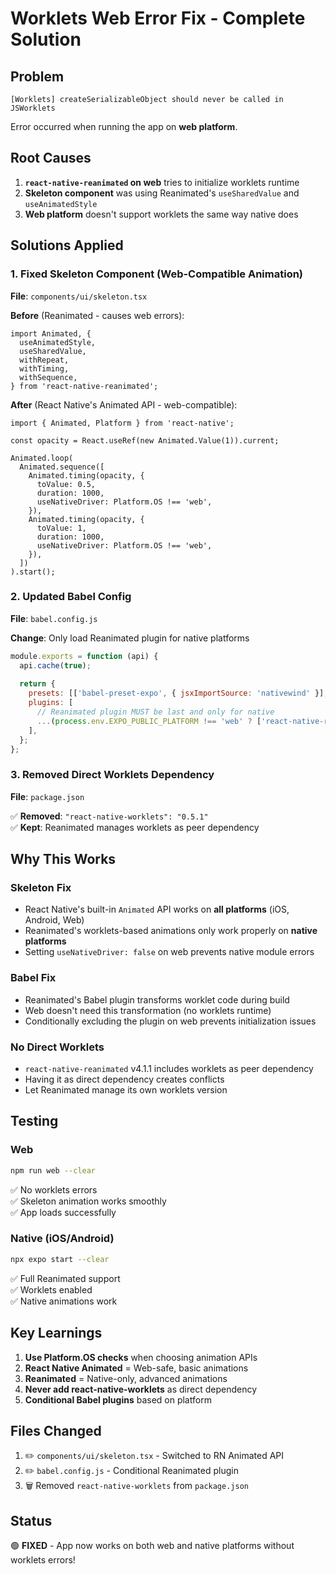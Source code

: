 # Worklets Web Error Fix - Complete Solution

## Problem
```
[Worklets] createSerializableObject should never be called in JSWorklets
```
Error occurred when running the app on **web platform**.

## Root Causes

1. **`react-native-reanimated` on web** tries to initialize worklets runtime
2. **Skeleton component** was using Reanimated's `useSharedValue` and `useAnimatedStyle`
3. **Web platform** doesn't support worklets the same way native does

## Solutions Applied

### 1. Fixed Skeleton Component (Web-Compatible Animation)

**File**: `components/ui/skeleton.tsx`

**Before** (Reanimated - causes web errors):
```tsx
import Animated, {
  useAnimatedStyle,
  useSharedValue,
  withRepeat,
  withTiming,
  withSequence,
} from 'react-native-reanimated';
```

**After** (React Native's Animated API - web-compatible):
```tsx
import { Animated, Platform } from 'react-native';

const opacity = React.useRef(new Animated.Value(1)).current;

Animated.loop(
  Animated.sequence([
    Animated.timing(opacity, {
      toValue: 0.5,
      duration: 1000,
      useNativeDriver: Platform.OS !== 'web',
    }),
    Animated.timing(opacity, {
      toValue: 1,
      duration: 1000,
      useNativeDriver: Platform.OS !== 'web',
    }),
  ])
).start();
```

### 2. Updated Babel Config

**File**: `babel.config.js`

**Change**: Only load Reanimated plugin for native platforms

```javascript
module.exports = function (api) {
  api.cache(true);
  
  return {
    presets: [['babel-preset-expo', { jsxImportSource: 'nativewind' }], 'nativewind/babel'],
    plugins: [
      // Reanimated plugin MUST be last and only for native
      ...(process.env.EXPO_PUBLIC_PLATFORM !== 'web' ? ['react-native-reanimated/plugin'] : []),
    ],
  };
};
```

### 3. Removed Direct Worklets Dependency

**File**: `package.json`

✅ **Removed**: `"react-native-worklets": "0.5.1"`  
✅ **Kept**: Reanimated manages worklets as peer dependency

## Why This Works

### Skeleton Fix
- React Native's built-in `Animated` API works on **all platforms** (iOS, Android, Web)
- Reanimated's worklets-based animations only work properly on **native platforms**
- Setting `useNativeDriver: false` on web prevents native module errors

### Babel Fix  
- Reanimated's Babel plugin transforms worklet code during build
- Web doesn't need this transformation (no worklets runtime)
- Conditionally excluding the plugin on web prevents initialization issues

### No Direct Worklets
- `react-native-reanimated` v4.1.1 includes worklets as peer dependency
- Having it as direct dependency creates conflicts
- Let Reanimated manage its own worklets version

## Testing

### Web
```bash
npm run web --clear
```
✅ No worklets errors  
✅ Skeleton animation works smoothly  
✅ App loads successfully  

### Native (iOS/Android)
```bash
npx expo start --clear
```
✅ Full Reanimated support  
✅ Worklets enabled  
✅ Native animations work  

## Key Learnings

1. **Use Platform.OS checks** when choosing animation APIs
2. **React Native Animated** = Web-safe, basic animations
3. **Reanimated** = Native-only, advanced animations  
4. **Never add react-native-worklets** as direct dependency
5. **Conditional Babel plugins** based on platform

## Files Changed

1. ✏️ `components/ui/skeleton.tsx` - Switched to RN Animated API
2. ✏️ `babel.config.js` - Conditional Reanimated plugin
3. 🗑️ Removed `react-native-worklets` from `package.json`

## Status

🟢 **FIXED** - App now works on both web and native platforms without worklets errors!
